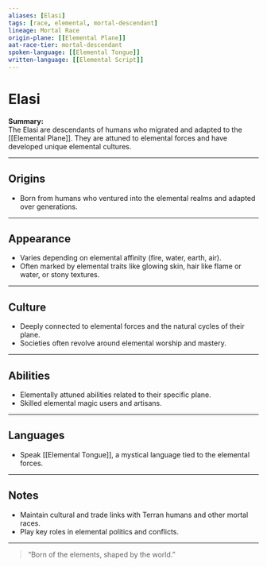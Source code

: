 ```yaml
---
aliases: [Elasi]
tags: [race, elemental, mortal-descendant]
lineage: Mortal Race
origin-plane: [[Elemental Plane]]
aat-race-tier: mortal-descendant
spoken-language: [[Elemental Tongue]]
written-language: [[Elemental Script]]
---
```


# Elasi

**Summary:**  
The Elasi are descendants of humans who migrated and adapted to the [[Elemental Plane]]. They are attuned to elemental forces and have developed unique elemental cultures.

---

## Origins

- Born from humans who ventured into the elemental realms and adapted over generations.

---

## Appearance

- Varies depending on elemental affinity (fire, water, earth, air).  
- Often marked by elemental traits like glowing skin, hair like flame or water, or stony textures.

---

## Culture

- Deeply connected to elemental forces and the natural cycles of their plane.  
- Societies often revolve around elemental worship and mastery.

---

## Abilities

- Elementally attuned abilities related to their specific plane.  
- Skilled elemental magic users and artisans.

---

## Languages

- Speak [[Elemental Tongue]], a mystical language tied to the elemental forces.

---

## Notes

- Maintain cultural and trade links with Terran humans and other mortal races.  
- Play key roles in elemental politics and conflicts.

---

> “Born of the elements, shaped by the world.”
